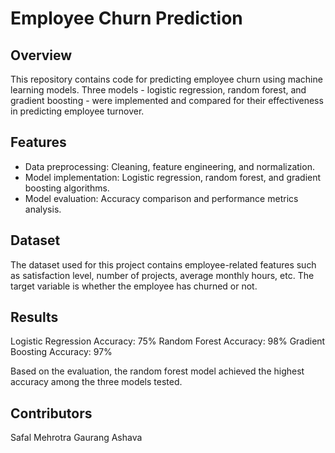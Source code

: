 # Employee Churn Prediction


## Overview

This repository contains code for predicting employee churn using machine learning models. Three models - logistic regression, random forest, and gradient boosting - were implemented and compared for their effectiveness in predicting employee turnover.

## Features
- Data preprocessing: Cleaning, feature engineering, and normalization.
- Model implementation: Logistic regression, random forest, and gradient boosting algorithms.
- Model evaluation: Accuracy comparison and performance metrics analysis.

## Dataset
The dataset used for this project contains employee-related features such as satisfaction level, number of projects, average monthly hours, etc. The target variable is whether the employee has churned or not.

## Results
Logistic Regression Accuracy: 75%
Random Forest Accuracy: 98%
Gradient Boosting Accuracy: 97%

Based on the evaluation, the random forest model achieved the highest accuracy among the three models tested.

## Contributors
Safal Mehrotra
Gaurang Ashava 
